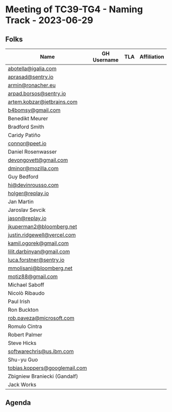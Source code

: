 # Meeting of TC39-TG4 - Naming Track - 2023-06-29

## Folks

| Name                          | GH Username | TLA | Affiliation |
| ----------------------------- | ----------- | --- | ----------- |
| abotella@igalia.com           |             |     |             |
| aprasad@sentry.io             |             |     |             |
| armin@ronacher.eu             |             |     |             |
| arpad.borsos@sentry.io        |             |     |             |
| artem.kobzar@jetbrains.com    |             |     |             |
| b4bomsy@gmail.com             |             |     |             |
| Benedikt Meurer               |             |     |             |
| Bradford Smith                |             |     |             |
| Caridy Patiño                 |             |     |             |
| connor@peet.io                |             |     |             |
| Daniel Rosenwasser            |             |     |             |
| devongovett@gmail.com         |             |     |             |
| dminor@mozilla.com            |             |     |             |
| Guy Bedford                   |             |     |             |
| hi@devinrousso.com            |             |     |             |
| holger@replay.io              |             |     |             |
| Jan Martin                    |             |     |             |
| Jaroslav Sevcik               |             |     |             |
| jason@replay.io               |             |     |             |
| jkuperman2@bloomberg.net      |             |     |             |
| justin.ridgewell@vercel.com   |             |     |             |
| kamil.ogorek@gmail.com        |             |     |             |
| lilit.darbinyan@gmail.com     |             |     |             |
| luca.forstner@sentry.io       |             |     |             |
| mmolisani@bloomberg.net       |             |     |             |
| motiz88@gmail.com             |             |     |             |
| Michael Saboff                |             |     |             |
| Nicolò Ribaudo                |             |     |             |
| Paul Irish                    |             |     |             |
| Ron Buckton                   |             |     |             |
| rob.paveza@microsoft.com      |             |     |             |
| Romulo Cintra                 |             |     |             |
| Robert Palmer                 |             |     |             |
| Steve Hicks                   |             |     |             |
| softwarechris@us.ibm.com      |             |     |             |
| Shu-yu Guo                    |             |     |             |
| tobias.koppers@googlemail.com |             |     |             |
| Zbigniew Braniecki (Gandalf)  |             |     |             |
| Jack Works                    |             |     |             |

## Agenda
